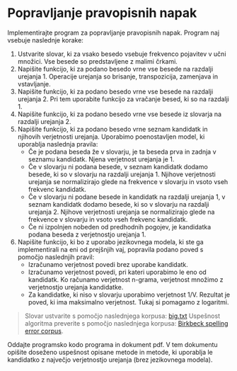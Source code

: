 # Popravljanje pravopisnih napak

Implementirajte program za popravljanje pravopisnih napak. Program naj vsebuje naslednje korake:

1. Ustvarite slovar, ki za vsako besedo vsebuje frekvenco pojavitev v učni množici. Vse besede so predstavljene z malimi črkami.
2. Napišite funkcijo, ki za podano besedo vrne vse besede na razdalji urejanja 1. Operacije urejanja so brisanje, transpozicija, zamenjava in vstavljanje.
3. Napišite funkcijo, ki za podano besedo vrne vse besede na razdalji urejanja 2. Pri tem uporabite funkcijo za vračanje besed, ki so na razdalji 1.
4. Napišite funkcijo, ki za podano besedo vrne vse besede iz slovarja na razdalji urejanja 2.
5. Napišite funkcijo, ki za podano besedo vrne seznam kandidatk in njihovih verjetnosti urejanja. Uporabimo poenostavljen model, ki uporablja naslednja pravila:
    + Če je podana beseda že v slovarju, je ta beseda prva in zadnja v seznamu kandidatk. Njena verjetnost urejanja je 1.
    + Če v slovarju ni podana besede, v seznam kandidatk dodamo besede, ki so v slovarju na razdalji urejanja 1. Njihove verjetnosti urejanja se normalizirajo glede na frekvence v slovarju in vsoto vseh frekvenc kandidatk.
    + Če v slovarju ni podane besede in kandidatk na razdalji urejanja 1, v  seznam kandidatk dodamo besede, ki so v slovarju na razdalji urejanja 2. Njihove verjetnosti urejanja se normalizirajo glede na frekvence v slovarju in vsoto vseh frekvenc kandidatk.
    + Če ni izpolnjen nobeden od predhodnih pogojev, je kandidatka podana beseda z verjetnostjo urejanja 1.
6. Napišite funkcijo, ki bo z uporabo jezikovnega modela, ki ste ga implementirali na eni od prejšnjih vaj, popravila podano poved s pomočjo naslednjih pravil:
    + Izračunamo verjetnost povedi brez uporabe kandidatk.
    + Izračunamo verjetnost povedi, pri kateri uporabimo le eno od kandidatk. Ko računamo verjetnost n-grama, verjetnost množimo z verjetnostjo urejanja kandidatke.
    + Za kandidatke, ki niso v slovarju uporabimo verjetnost 1/V.
Rezultat je poved, ki ima maksimalno verjetnost. Tukaj si pomagamo z logaritmi.

>Slovar ustvarite s pomočjo naslednjega korpusa: [big.txt](corpus/big.txt)
>Uspešnost algoritma preverite s pomočjo naslednjega korpusa: [Birkbeck spelling error corpus](holbrook-tagged.dat).

Oddajte programsko kodo programa in dokument pdf. V tem dokumentu opišite doseženo uspešnost opisane metode in metode, ki uporablja le kandidatko z največjo verjetnostjo urejanja (brez jezikovnega modela).